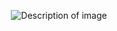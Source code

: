 <p align="center">
  <img src="https://github.com/4channel/4channel/assets/55726542/19b0ab72-10b0-4bd2-87f7-2a4dd038fb6f" alt="Description of image" />
</p>
